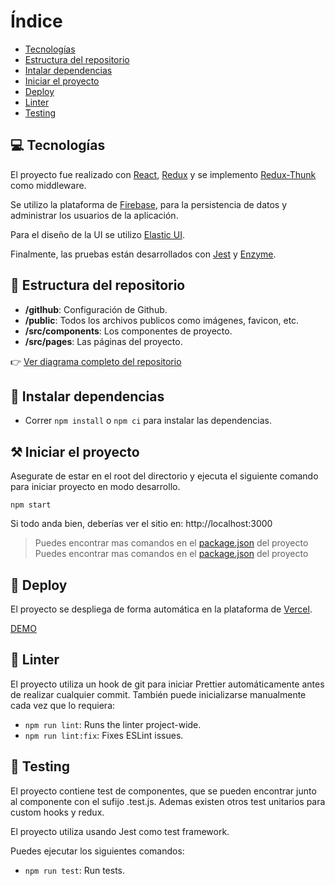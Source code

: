 # Índice

- [Tecnologías](https://git.aerolab.co/invertir-online/website-redesign/-/blob/master/README.md#tecnolog%C3%ADas)
- [Estructura del repositorio](https://git.aerolab.co/invertir-online/website-redesign/-/blob/master/README.md#esructura-del-repositorio)
- [Intalar dependencias](https://git.aerolab.co/invertir-online/website-redesign/-/blob/master/README.md#1-intalar-dependencias)
- [Iniciar el proyecto](https://git.aerolab.co/invertir-online/website-redesign/-/blob/master/README.md#3-iniciar-el-proyecto-modo-dev)
- [Deploy](https://git.aerolab.co/invertir-online/website-redesign/-/blob/master/README.md#4-deploy)
- [Linter ](https://git.aerolab.co/invertir-online/website-redesign/-/blob/master/README.md#5-linter)
- [Testing](https://git.aerolab.co/invertir-online/website-redesign/-/blob/master/README.md#6-testing)

## 💻 Tecnologías

El proyecto fue realizado con [React](https://reactjs.org/), [Redux](https://es.redux.js.org/) y se implemento [Redux-Thunk](https://github.com/reduxjs/redux-thunk) como middleware.

Se utilizo la plataforma de [Firebase](https://firebase.google.com/), para la persistencia de datos y administrar los usuarios de la aplicación.

Para el diseño de la UI se utilizo [Elastic UI](https://eui.elastic.co/).

Finalmente, las pruebas están desarrollados con [Jest](https://jestjs.io/) y [Enzyme](https://enzymejs.github.io/enzyme/).

## 📁 Estructura del repositorio

- **/gitlhub**: Configuración de Github.
- **/public**: Todos los archivos publicos como imágenes, favicon, etc.
- **/src/components**: Los componentes de proyecto.
- **/src/pages**: Las páginas del proyecto.

👉 [Ver diagrama completo del repositorio](https://whimsical.com/weather-forecast-VtS26ywEK55zPpTmLH9J9a)

## 🏃 Instalar dependencias

- Correr `npm install` o `npm ci` para instalar las dependencias.

## ⚒️ Iniciar el proyecto

Asegurate de estar en el root del directorio y ejecuta el siguiente comando para iniciar proyecto en modo desarrollo.

`npm start`

Si todo anda bien, deberías ver el sitio en: http://localhost:3000

> Puedes encontrar mas comandos en el [package.json](https://github.com/elmango80/weather-forecast/blob/master/package.json) del proyecto
> Puedes encontrar mas comandos en el [package.json]() del proyecto

## 🚀 Deploy

El proyecto se despliega de forma automática en la plataforma de [Vercel](https://vercel.com/).

[DEMO](https://weather-forecast-sigma.vercel.app/)

## 🔦 Linter

El proyecto utiliza un hook de git para iniciar Prettier automáticamente antes de realizar cualquier commit. También puede inicializarse manualmente cada vez que lo requiera:

- `npm run lint`: Runs the linter project-wide.
- `npm run lint:fix`: Fixes ESLint issues.

## 🧪 Testing

El proyecto contiene test de componentes, que se pueden encontrar junto al componente con el sufijo .test.js. Ademas existen otros test unitarios para custom hooks y redux.

El proyecto utiliza usando Jest como test framework.

Puedes ejecutar los siguientes comandos:

- `npm run test`: Run tests.
